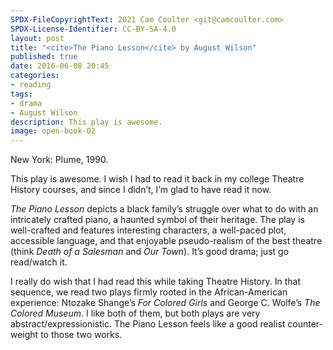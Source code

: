 ```yaml
---
SPDX-FileCopyrightText: 2021 Cam Coulter <git@camcoulter.com>
SPDX-License-Identifier: CC-BY-SA-4.0
layout: post
title: "<cite>The Piano Lesson</cite> by August Wilson"
published: true
date: 2016-06-08 20:45
categories:
- reading
tags:
- drama
- August Wilson
description: This play is awesome.
image: open-book-02
---
```


<p class="bookinfo">New York: Plume, 1990.</p>

This play is awesome. I wish I had to read it back in my college Theatre History courses, and since I didn’t, I’m glad to have read it now.

<cite>The Piano Lesson</cite> depicts a black family’s struggle over what to do with an intricately crafted piano, a haunted symbol of their heritage. The play is well-crafted and features interesting characters, a well-paced plot, accessible language, and that enjoyable pseudo-realism of the best theatre (think <cite>Death of a Salesman</cite> and <cite>Our Town</cite>). It’s good drama; just go read/watch it.

I really do wish that I had read this while taking Theatre History. In that sequence, we read two plays firmly rooted in the African-American experience: Ntozake Shange’s <cite>For Colored Girls</cite> and George C. Wolfe’s <cite>The Colored Museum</cite>. I like both of them, but both plays are very abstract/expressionistic. The Piano Lesson feels like a good realist counter-weight to those two works.
